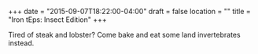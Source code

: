 +++
date = "2015-09-07T18:22:00-04:00"
draft = false
location = ""
title = "Iron tEps: Insect Edition"
+++

Tired of steak and lobster? Come bake and eat some land invertebrates instead.


